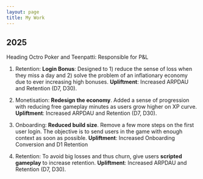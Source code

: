 ```yaml
---
layout: page
title: My Work
---
```


## 2025 

Heading Octro Poker and Teenpatti: Responsible for P&L 

1. Retention: **Login Bonus**: Designed to 1) reduce the sense of loss when they miss a day and 2) solve the problem of an inflationary economy due to ever increasing high bonuses. 
**Upliftment**: Increased ARPDAU and Retention (D7, D30). 

2. Monetisation: **Redesign the economy**. Added a sense of progression with reducing free gameplay minutes as users grow higher on XP curve. 
**Upliftment**: Increased ARPDAU and Retention (D7, D30). 

3. Onboarding: **Reduced build size**. Remove a few more steps on the first user login. The objective is to send users in the game with enough context as soon as possible.
**Upliftment**: Increased Onboarding Conversion and D1 Retention 

4. Retention: To avoid big losses and thus churn, give users **scripted gameplay** to increase retention.
**Upliftment**: Increased ARPDAU and Retention (D7, D30). 


